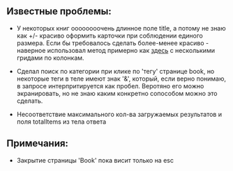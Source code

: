 ## Известные проблемы:
* У некоторых книг оооооооочень длинное поле title, а потому не знаю как +/- красиво оформить карточки при соблюдении единого размера. Если бы требовалось сделать более-менее красиво - наверное использовал метод примерно как [здесь](https://k0nstant1ns.github.io/games-list/) с несколькими гридами по колонкам.

* Сделал поиск по категории при клике по 'тегу' странице book, но некоторые теги в теле имеют знак '&', который, если верно понимаю, в запросе интерпритируется как пробел. Веротяно его можно экранировать, но не знаю каким конкретно сопособом можно это сделать.

* Несоответствие максимального кол-ва загружаемых результатов и поля totalItems из тела ответа 


## Примечания:
* Закрытие страницы 'Book' пока висит только на esc
